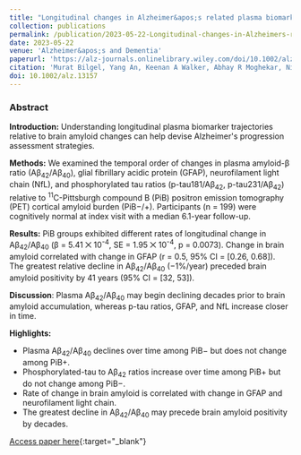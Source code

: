 ```yaml
---
title: "Longitudinal changes in Alzheimer&apos;s related plasma biomarkers and brain amyloid"
collection: publications
permalink: /publication/2023-05-22-Longitudinal-changes-in-Alzheimers-related-plasma-biomarkers-and-brain-amyloid
date: 2023-05-22
venue: 'Alzheimer&apos;s and Dementia'
paperurl: 'https://alz-journals.onlinelibrary.wiley.com/doi/10.1002/alz.13157'
citation: 'Murat Bilgel, Yang An, Keenan A Walker, Abhay R Moghekar, Nicholas J Ashton, Przemysław R Kac, Thomas K Karikari, Kaj Blennow, Henrik Zetterberg, Bruno M Jedynak, Madhav Thambisetty, Luigi Ferrucci, Susan M Resnick, &quot;Longitudinal changes in Alzheimer's-related plasma biomarkers and brain amyloid.&quot; Alzheimer&apos;s and Dementia, 2023.'
doi: 10.1002/alz.13157
---
```


### Abstract

**Introduction:** Understanding longitudinal plasma biomarker trajectories relative to brain amyloid changes can help devise Alzheimer's progression assessment strategies.

**Methods:** We examined the temporal order of changes in plasma amyloid-β ratio (Aβ<sub>42</sub>/Aβ<sub>40</sub>), glial fibrillary acidic protein (GFAP), neurofilament light chain (NfL), and phosphorylated tau ratios (p-tau181/Aβ<sub>42</sub>, p-tau231/Aβ<sub>42</sub>) relative to <sup>11</sup>C-Pittsburgh compound B (PiB) positron emission tomography (PET) cortical amyloid burden (PiB−/+). Participants (n = 199) were cognitively normal at index visit with a median 6.1-year follow-up.

**Results:** PiB groups exhibited different rates of longitudinal change in Aβ<sub>42</sub>/Aβ<sub>40</sub> (β = 5.41 ⨉ 10<sup>-4</sup>, SE = 1.95 ⨉ 10<sup>-4</sup>, p = 0.0073). Change in brain amyloid correlated with change in GFAP (r = 0.5, 95% CI = [0.26, 0.68]). The greatest relative decline in Aβ<sub>42</sub>/Aβ<sub>40</sub> (−1%/year) preceded brain amyloid positivity by 41 years (95% CI = [32, 53]).

**Discussion**: Plasma Aβ<sub>42</sub>/Aβ<sub>40</sub> may begin declining decades prior to brain amyloid accumulation, whereas p-tau ratios, GFAP, and NfL increase closer in time.

**Highlights:**
- Plasma Aβ<sub>42</sub>/Aβ<sub>40</sub> declines over time among PiB− but does not change among PiB+.
- Phosphorylated-tau to Aβ<sub>42</sub> ratios increase over time among PiB+ but do not change among PiB−.
- Rate of change in brain amyloid is correlated with change in GFAP and neurofilament light chain.
- The greatest decline in Aβ<sub>42</sub>/Aβ<sub>40</sub> may precede brain amyloid positivity by decades.

[Access paper here](https://alz-journals.onlinelibrary.wiley.com/doi/10.1002/alz.13157){:target="_blank"}